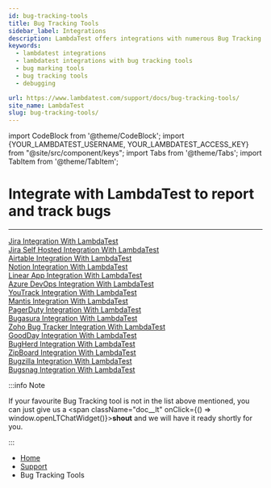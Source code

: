 ```yaml
---
id: bug-tracking-tools
title: Bug Tracking Tools
sidebar_label: Integrations
description: LambdaTest offers integrations with numerous Bug Tracking tools to help you mark and track bugs for pacing up your debugging.
keywords:
  - lambdatest integrations
  - lambdatest integrations with bug tracking tools
  - bug marking tools
  - bug tracking tools
  - debugging

url: https://www.lambdatest.com/support/docs/bug-tracking-tools/
site_name: LambdaTest
slug: bug-tracking-tools/
---
```


import CodeBlock from '@theme/CodeBlock';
import {YOUR_LAMBDATEST_USERNAME, YOUR_LAMBDATEST_ACCESS_KEY} from "@site/src/component/keys";
import Tabs from '@theme/Tabs';
import TabItem from '@theme/TabItem';

<script type="application/ld+json"
      dangerouslySetInnerHTML={{ __html: JSON.stringify({
       "@context": "https://schema.org",
        "@type": "BreadcrumbList",
        "itemListElement": [{
          "@type": "ListItem",
          "position": 1,
          "name": "Home",
          "item": "https://www.lambdatest.com"
        },{
          "@type": "ListItem",
          "position": 2,
          "name": "Support",
          "item": "https://www.lambdatest.com/support/docs/"
        },{
          "@type": "ListItem",
          "position": 3,
          "name": "Bug Tracking Tools",
          "item": "https://www.lambdatest.com/support/docs/bug-tracking-tools/"
        }]
      })
    }}


></script>

# Integrate with LambdaTest to report and track bugs

---

<div className="download_btn mb-10">
<a href="https://www.lambdatest.com/support/docs/jira-integration/">Jira Integration With LambdaTest</a>
</div>

<div className="download_btn mb-10">
<a href="https://www.lambdatest.com/support/docs/jira-self-hosted-integration/">Jira Self Hosted Integration With LambdaTest</a>
</div>

<div className="download_btn mb-10">
<a href="https://www.lambdatest.com/support/docs/airtable-integration/">Airtable Integration With LambdaTest</a>
</div>

<div className="download_btn mb-10">
<a href="https://www.lambdatest.com/support/docs/notion-integration/">Notion Integration With LambdaTest</a>
</div>

<div className="download_btn mb-10">
<a href="https://www.lambdatest.com/support/docs/linear-app-integration/">Linear App Integration With LambdaTest</a>
</div>

<div className="download_btn mb-10">
<a href="https://www.lambdatest.com/support/docs/vsts-integration/">Azure DevOps Integration With LambdaTest</a>
</div>

<div className="download_btn mb-10">
<a href="https://www.lambdatest.com/support/docs/youtrack-integration/">YouTrack Integration With LambdaTest</a>
</div>

<div className="download_btn mb-10">
<a href="https://www.lambdatest.com/support/docs/mantis-integration/">Mantis Integration With LambdaTest</a>
</div>

<div className="download_btn mb-10">
<a href="https://www.lambdatest.com/support/docs/pagerduty-integration/">PagerDuty Integration With LambdaTest</a>
</div>

<div className="download_btn mb-10">
<a href="https://www.lambdatest.com/support/docs/bugasura-integration/">Bugasura Integration With LambdaTest</a>
</div>

<div className="download_btn mb-10">
<a href="https://www.lambdatest.com/support/docs/zoho-bugtracker-integration/">Zoho Bug Tracker Integration With LambdaTest</a>
</div>

<div className="download_btn mb-10">
<a href="https://www.lambdatest.com/support/docs/goodday-integration/">GoodDay Integration With LambdaTest</a>
</div>

<div className="download_btn mb-10">
<a href="https://www.lambdatest.com/support/docs/bugherd-integration/">BugHerd Integration With LambdaTest</a>
</div>

<div className="download_btn mb-10">
<a href="https://www.lambdatest.com/support/docs/zipboard-integration/">ZipBoard Integration With LambdaTest</a>
</div>

<div className="download_btn mb-10">
<a href="https://www.lambdatest.com/support/docs/bugzilla-integration/">Bugzilla Integration With LambdaTest</a>
</div>

<div className="download_btn mb-10">
<a href="https://www.lambdatest.com/support/docs/bugsnag-integration/">Bugsnag Integration With LambdaTest</a>
</div>

:::info Note

If your favourite Bug Tracking tool is not in the list above mentioned, you can just give us a <span className="doc\_\_lt" onClick={() => window.openLTChatWidget()}>**shout**</span> and we will have it ready shortly for you.

:::

<nav aria-label="breadcrumbs">
  <ul className="breadcrumbs">
    <li className="breadcrumbs__item">
      <a className="breadcrumbs__link" target="_self" href="https://www.lambdatest.com">
        Home
      </a>
    </li>
    <li className="breadcrumbs__item">
      <a className="breadcrumbs__link" target="_self" href="https://www.lambdatest.com/support/docs/">
        Support
      </a>
    </li>
    <li className="breadcrumbs__item breadcrumbs__item--active">
      <span className="breadcrumbs__link">
       Bug Tracking Tools
      </span>
    </li>
  </ul>
</nav>